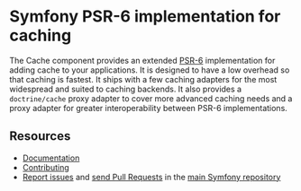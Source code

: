 # Symfony PSR-6 implementation for caching

The Cache component provides an extended
[PSR-6](http://www.php-fig.org/psr/psr-6/) implementation for adding cache to
your applications. It is designed to have a low overhead so that caching is
fastest. It ships with a few caching adapters for the most widespread and
suited to caching backends. It also provides a `doctrine/cache` proxy adapter
to cover more advanced caching needs and a proxy adapter for greater
interoperability between PSR-6 implementations.

## Resources

- [Documentation](https://symfony.com/doc/current/components/cache.html)
- [Contributing](https://symfony.com/doc/current/contributing/index.html)
- [Report issues](https://github.com/symfony/symfony/issues) and
  [send Pull Requests](https://github.com/symfony/symfony/pulls)
  in the [main Symfony repository](https://github.com/symfony/symfony)
